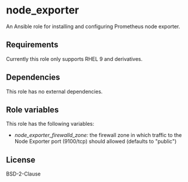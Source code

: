 # node_exporter

An Ansible role for installing and configuring Prometheus node exporter.

## Requirements

Currently this role only supports RHEL 9 and derivatives.

## Dependencies

This role has no external dependencies.

## Role variables

This role has the following variables:

* *node_exporter_firewalld_zone:* the firewall zone in which traffic to the Node Exporter port (9100/tcp) should allowed (defaults to "public")

## License

BSD-2-Clause
